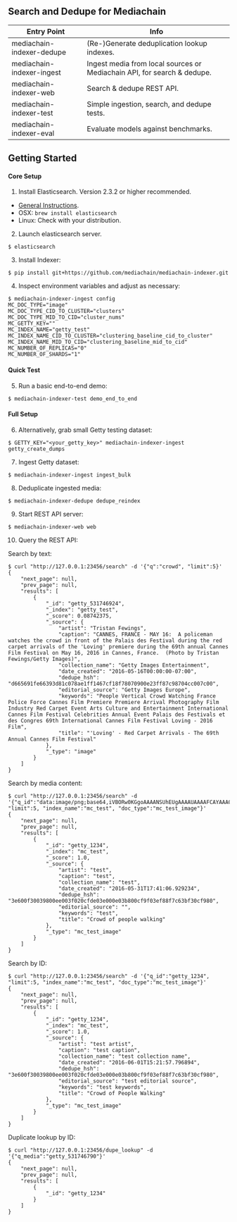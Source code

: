 
## Search and Dedupe for Mediachain

Entry Point               |  Info
--------------------------|---------------------
mediachain-indexer-dedupe | (Re-)Generate deduplication lookup indexes.
mediachain-indexer-ingest | Ingest media from local sources or Mediachain API, for search & dedupe.
mediachain-indexer-web    | Search & dedupe REST API.
mediachain-indexer-test   | Simple ingestion, search, and dedupe tests.
mediachain-indexer-eval   | Evaluate models against benchmarks.


## Getting Started

#### Core Setup

1) Install Elasticsearch. Version 2.3.2 or higher recommended.
  - [General Instructions](https://www.elastic.co/guide/en/elasticsearch/reference/current/_installation.html).
  - OSX: `brew install elasticsearch`
  - Linux: Check with your distribution.

2) Launch elasticsearch server.

```
$ elasticsearch
```

3) Install Indexer:

```
$ pip install git+https://github.com/mediachain/mediachain-indexer.git
```

4) Inspect environment variables and adjust as necessary:

```
$ mediachain-indexer-ingest config
MC_DOC_TYPE="image"
MC_DOC_TYPE_CID_TO_CLUSTER="clusters"
MC_DOC_TYPE_MID_TO_CID="cluster_nums"
MC_GETTY_KEY=""
MC_INDEX_NAME="getty_test"
MC_INDEX_NAME_CID_TO_CLUSTER="clustering_baseline_cid_to_cluster"
MC_INDEX_NAME_MID_TO_CID="clustering_baseline_mid_to_cid"
MC_NUMBER_OF_REPLICAS="0"
MC_NUMBER_OF_SHARDS="1"
```


#### Quick Test

5) Run a basic end-to-end demo:

```
$ mediachain-indexer-test demo_end_to_end
```

#### Full Setup

6) Alternatively, grab small Getty testing dataset:

```
$ GETTY_KEY="<your_getty_key>" mediachain-indexer-ingest getty_create_dumps
```

7) Ingest Getty dataset:

```
$ mediachain-indexer-ingest ingest_bulk
```

8) Deduplicate ingested media:

```
$ mediachain-indexer-dedupe dedupe_reindex 
```

9) Start REST API server:

```
$ mediachain-indexer-web web
```

10) Query the REST API:

Search by text:

```
$ curl "http://127.0.0.1:23456/search" -d '{"q":"crowd", "limit":5}'
{
    "next_page": null, 
    "prev_page": null, 
    "results": [
        {
            "_id": "getty_531746924", 
            "_index": "getty_test", 
            "_score": 0.08742375, 
            "_source": {
                "artist": "Tristan Fewings", 
                "caption": "CANNES, FRANCE - MAY 16:  A policeman watches the crowd in front of the Palais des Festival during the red carpet arrivals of the 'Loving' premiere during the 69th annual Cannes Film Festival on May 16, 2016 in Cannes, France.  (Photo by Tristan Fewings/Getty Images)", 
                "collection_name": "Getty Images Entertainment", 
                "date_created": "2016-05-16T00:00:00-07:00", 
                "dedupe_hsh": "d665691fe66393d81c078ae1ff1467cf18f78070900e23ff87c98704cc007c00", 
                "editorial_source": "Getty Images Europe", 
                "keywords": "People Vertical Crowd Watching France Police Force Cannes Film Premiere Premiere Arrival Photography Film Industry Red Carpet Event Arts Culture and Entertainment International Cannes Film Festival Celebrities Annual Event Palais des Festivals et des Congres 69th International Cannes Film Festival Loving - 2016 Film", 
                "title": "'Loving' - Red Carpet Arrivals - The 69th Annual Cannes Film Festival"
            }, 
            "_type": "image"
        }
    ]
}
```

Search by media content:

```
$ curl "http://127.0.0.1:23456/search" -d '{"q_id":"data:image/png;base64,iVBORw0KGgoAAAANSUhEUgAAAAUAAAAFCAYAAACNbyblAAAAHElEQVQI12P4//8/w38GIAXDIBKE0DHxgljNBAAO9TXL0Y4OHwAAAABJRU5ErkJggg==", "limit":5, "index_name":"mc_test", "doc_type":"mc_test_image"}'
{
    "next_page": null, 
    "prev_page": null, 
    "results": [
        {
            "_id": "getty_1234", 
            "_index": "mc_test", 
            "_score": 1.0, 
            "_source": {
                "artist": "test", 
                "caption": "test", 
                "collection_name": "test", 
                "date_created": "2016-05-31T17:41:06.929234", 
                "dedupe_hsh": "3e600f30039800ee003f020cfde03e000e03b800cf9f03ef88f7c63bf30cf980", 
                "editorial_source": "", 
                "keywords": "test", 
                "title": "Crowd of people walking"
            }, 
            "_type": "mc_test_image"
        }
    ]
}
```

Search by ID:

```
$ curl "http://127.0.0.1:23456/search" -d '{"q_id":"getty_1234", "limit":5, "index_name":"mc_test", "doc_type":"mc_test_image"}'
{   
    "next_page": null,
    "prev_page": null,
    "results": [
        {   
            "_id": "getty_1234",
            "_index": "mc_test",
            "_score": 1.0,
            "_source": {
                "artist": "test artist",
                "caption": "test caption",
                "collection_name": "test collection name",
                "date_created": "2016-06-01T15:21:57.796894",
                "dedupe_hsh": "3e600f30039800ee003f020cfde03e000e03b800cf9f03ef88f7c63bf30cf980",
                "editorial_source": "test editorial source",
                "keywords": "test keywords",
                "title": "Crowd of People Walking"
            },
            "_type": "mc_test_image"
        }
    ]
}
```

Duplicate lookup by ID:

```
$ curl "http://127.0.0.1:23456/dupe_lookup" -d '{"q_media":"getty_531746790"}'
{
    "next_page": null, 
    "prev_page": null, 
    "results": [
        {
            "_id": "getty_1234"
        }
    ]
}
```



